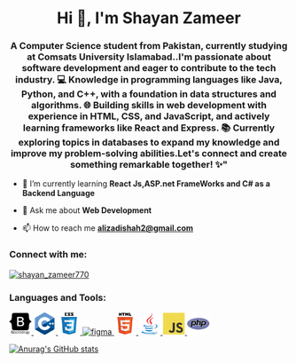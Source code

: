 <h1 align="center">Hi 👋, I'm Shayan Zameer</h1>
<h3 align="center">A Computer Science student from Pakistan, currently studying at Comsats University Islamabad..I'm passionate about software development and eager to contribute to the tech industry. 💻 Knowledge in programming languages like Java, Python, and C++, with a foundation in data structures and algorithms. 🌐 Building skills in web development with experience in HTML, CSS, and JavaScript, and actively learning frameworks like React and Express. 📚 Currently exploring topics in databases to expand my knowledge and improve my problem-solving abilities.Let's connect and create something remarkable together! ✨"</h3>

- 🌱 I’m currently learning **React Js,ASP.net FrameWorks and C# as a Backend Language**

- 💬 Ask me about **Web Development**

- 📫 How to reach me **alizadishah2@gmail.com**

<h3 align="left">Connect with me:</h3>
<p align="left">
<a href="https://instagram.com/shayan_zameer770" target="blank"><img align="center" src="https://raw.githubusercontent.com/rahuldkjain/github-profile-readme-generator/master/src/images/icons/Social/instagram.svg" alt="shayan_zameer770" height="30" width="40" /></a>
</p>

<h3 align="left">Languages and Tools:</h3>
<p align="left"> <a href="https://getbootstrap.com" target="_blank" rel="noreferrer"> <img src="https://raw.githubusercontent.com/devicons/devicon/master/icons/bootstrap/bootstrap-plain-wordmark.svg" alt="bootstrap" width="40" height="40"/> </a> <a href="https://www.w3schools.com/cpp/" target="_blank" rel="noreferrer"> <img src="https://raw.githubusercontent.com/devicons/devicon/master/icons/cplusplus/cplusplus-original.svg" alt="cplusplus" width="40" height="40"/> </a> <a href="https://www.w3schools.com/css/" target="_blank" rel="noreferrer"> <img src="https://raw.githubusercontent.com/devicons/devicon/master/icons/css3/css3-original-wordmark.svg" alt="css3" width="40" height="40"/> </a> <a href="https://www.figma.com/" target="_blank" rel="noreferrer"> <img src="https://www.vectorlogo.zone/logos/figma/figma-icon.svg" alt="figma" width="40" height="40"/> </a> <a href="https://www.w3.org/html/" target="_blank" rel="noreferrer"> <img src="https://raw.githubusercontent.com/devicons/devicon/master/icons/html5/html5-original-wordmark.svg" alt="html5" width="40" height="40"/> </a> <a href="https://www.java.com" target="_blank" rel="noreferrer"> <img src="https://raw.githubusercontent.com/devicons/devicon/master/icons/java/java-original.svg" alt="java" width="40" height="40"/> </a> <a href="https://developer.mozilla.org/en-US/docs/Web/JavaScript" target="_blank" rel="noreferrer"> <img src="https://raw.githubusercontent.com/devicons/devicon/master/icons/javascript/javascript-original.svg" alt="javascript" width="40" height="40"/> </a> <a href="https://www.php.net" target="_blank" rel="noreferrer"> <img src="https://raw.githubusercontent.com/devicons/devicon/master/icons/php/php-original.svg" alt="php" width="40" height="40"/> </a> </p>

[![Anurag's GitHub stats](https://github-readme-stats.vercel.app/api?username=ShayanZameer)](https://github.com/anuraghazra/github-readme-stats)

